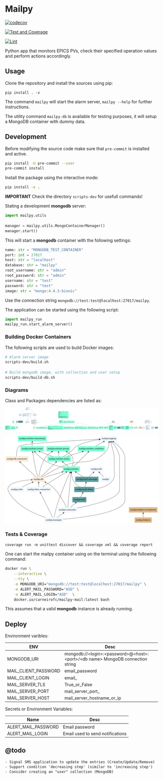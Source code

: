 # Mailpy

[![codecov](https://codecov.io/gh/carneirofc/mailpy-monitor/branch/master/graph/badge.svg?token=DRM1BMIO9G)](https://codecov.io/gh/carneirofc/mailpy-monitor)

[![Test and Coverage](https://github.com/carneirofc/mailpy-monitor/actions/workflows/tests.yml/badge.svg)](https://github.com/carneirofc/mailpy-monitor/actions/workflows/tests.yml)

[![Lint](https://github.com/carneirofc/mailpy-monitor/actions/workflows/lint.yml/badge.svg)](https://github.com/carneirofc/mailpy-monitor/actions/workflows/lint.yml)

Python app that monitors EPICS PVs, check their specified operation values and perform actions accordingly.

## Usage

Clone the repository and install the sources using pip:

```command
pip install . -v
```

The command `mailpy` will start the alarm server, `mailpy --help` for further instructions.

The utility command `mailpy-db` is available for testing purposes, it will setup a MongoDB container with dummy data.

## Development

Before modifying the source code make sure that `pre-commit` is installed and active.

```bash
pip install -U pre-commit --user
pre-commit install
```

Install the package using the interactive mode:

```bash
pip install -e .
```

**IMPORTANT** Check the directory `scripts-dev` for usefull commands!

Stating a development **mongodb** server:

```python
import mailpy.utils

manager = mailpy.utils.MongoContainerManager()
manager.start()
```

This will start a **mongodb** container with the following settings:

```python
name: str = "MONGODB_TEST_CONTAINER"
port: int = 27017
host: str = "localhost"
database: str = "mailpy"
root_username: str = "admin"
root_password: str = "admin"
username: str = "test"
password: str = "test"
image: str = "mongo:4.4.3-bionic"
```

Use the connection string `mongodb://test:test@localhost:27017/mailpy`.

The application can be started using the following script:

```python
import mailpy_run
mailpy_run.start_alarm_server()
```

### Building Docker Containers

The following scripts are used to build Docker images:

```bash
# Alarm server image
scripts-dev/build.sh

# Build mongodb image, with collection and user setup
scripts-dev/build-db.sh
```

### Diagrams

Class and Packages dependencies are listed as:

![](docs/classes_mailpy.png)

![](docs/packages_mailpy.png)

### Tests & Coverage

```
coverage run -m unittest discover && coverage xml && coverage report
```

One can start the mailpy container using on the terminal using the following command:

```bash
docker run \
    --interactive \
    --tty \
    -e MONGODB_URI="mongodb://test:test@localhost:27017/mailpy" \
    -e ALERT_MAIL_PASSWORD="ASD" \
    -e ALERT_MAIL_LOGIN="ASD"  \
    docker.io/carneirofc/mailpy-mail:latest bash
```

This assumes that a valid **mongodb** instance is already running.

## Deploy

Environment varibles:

| ENV                  | Desc                                                                                |
| -------------------- | ----------------------------------------------------------------------------------- |
| MONGODB_URI          | mongodb://\<login>:\<password>@\<host>:\<port>/\<db name> MongoDB connection string |
| MAIL_CLIENT_PASSWORD | email_password                                                                      |
| MAIL_CLIENT_LOGIN    | email\_                                                                             |
| MAIL_SERVER_TLS      | True_or_False                                                                       |
| MAIL_SERVER_PORT     | mail_server_port\_                                                                  |
| MAIL_SERVER_HOST     | mail_server_hostname_or_ip                                                          |

Secrets or Environment Variables:

| Name                | Desc                             |
| ------------------- | -------------------------------- |
| ALERT_MAIL_PASSWORD | Email password                   |
| ALERT_MAIL_LOGIN    | Email used to send notifications |

## @todo

```
- Signal SMS application to update the entries (Create/Update/Remove)
- Support condition 'decreasing step' (similar to 'increasing step')
- Consider creating an "user" collection (MongoDB)
```
